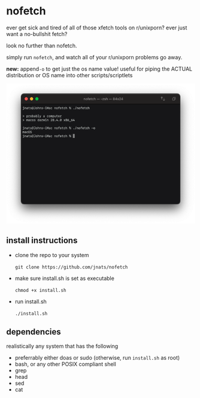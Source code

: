 # nofetch

ever get sick and tired of all of those xfetch tools on r/unixporn?
ever just want a no-bullshit fetch?

look no further than nofetch.

simply run `nofetch`, and watch all of your r/unixporn problems go away.

**new:** append`-o` to get just the os name value! useful for piping the ACTUAL distribution or OS name into other scripts/scriptlets

![](screenshot.png)

## install instructions

- clone the repo to your system

  `git clone https://github.com/jnats/nofetch`

- make sure install.sh is set as executable

  `chmod +x install.sh`

- run install.sh

  `./install.sh`
## dependencies
realistically any system that has the following

- preferrably either doas or sudo (otherwise, run `install.sh` as root)
- bash, or any other POSIX compliant shell
- grep
- head
- sed
- cat
